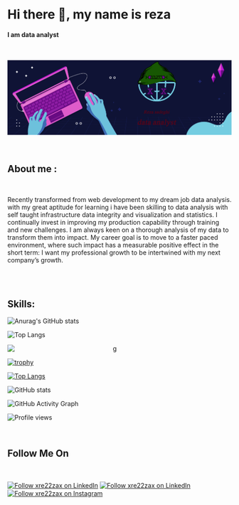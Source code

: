 # Hi there 👋, my name is reza
#### I am data analyst 

</br>

![I am data analyst](https://github.com/xre22zax/xre22zax/blob/main/xre22zax-banner.png)

</br>

## About me :

</br>

Recently transformed from web development to my dream job data analysis. with my great aptitude for learning i have been skilling to data analysis with self taught infrastructure data integrity and visualization and statistics.
I continually invest in improving my production capability through training and new challenges. I am always keen on a thorough analysis of my data to transform them into impact. 
My career goal is to move to a faster paced environment, where such impact has a measurable positive effect in the short term: I want my professional growth to be intertwined with my next company’s growth.

</br>
</br>

## Skills: 


![Anurag's GitHub stats](https://github-readme-stats.vercel.app/api?username=anuraghazra&show_icons=true&theme=tokyonight)

![Top Langs](https://github-readme-stats.vercel.app/api/top-langs/?username=xre22zax&layout=compact)


<img align='left' width='47%' src="https://github-readme-stats.vercel.app/api?username=xre22zax&show_icons=true&theme=radical" />g



[![trophy](https://github-profile-trophy.vercel.app/?username=https://github.com/xre22zax/)](https://github.com/ryo-ma/github-profile-trophy)

[![Top Langs](https://github-readme-stats.vercel.app/api/top-langs/?username=https://github.com/xre22zax/)](https://github.com/anuraghazra/github-readme-stats)

![GitHub stats](https://github-readme-stats.vercel.app/api?username=https://github.com/xre22zax/&show_icons=true)  

![GitHub Activity Graph](https://activity-graph.herokuapp.com/graph?username=https://github.com/xre22zax/)  

![Profile views](https://gpvc.arturio.dev/https://github.com/xre22zax/)  

</br>

## Follow Me On

</br>

[<img src="https://raw.githubusercontent.com/Raymo111/Raymo111/master/socials/linkedin.png" height="40em" align="center" alt="Follow xre22zax on LinkedIn" title="Follow xre22zax on LinkedIn"/>](https://www.linkedin.com/in/mohammad-reza-sadeghi-075b39276/)
[<img src='https://cdn.jsdelivr.net/npm/simple-icons@3.0.1/icons/github.svg' height="40em" align="center" alt="Follow xre22zax on LinkedIn" title="Follow xre22zax on Github"/>](https://github.com/https://github.com/xre22zax/) 
[<img src="https://raw.githubusercontent.com/Raymo111/Raymo111/master/socials/instagram.svg" height="40em" align="center" alt="Follow xre22zax on Instagram" title="Follow xre22zax on Instagram"/>](https://www.instagram.com/https://www.instagram.com/_xre22zax//) 


<!--
**xre22zax/xre22zax** is a ✨ _special_ ✨ repository because its `README.md` (this file) appears on your GitHub profile.


##from video


![Anurag's GitHub stats](https://github-readme-stats.vercel.app/api?username=xre22zax&show_icons=true&theme=radical)

![Top Langs](https://github-readme-stats.vercel.app/api/top-langs/?username=xre22zax&layout=compact)



<img align='left' width='47%' src="https://github-readme-stats.vercel.app/api?username=xre22zax&show_icons=true&theme=radical" />g




Here are some ideas to get you started:

- 🔭 I’m currently working on ...
- 🌱 I’m currently learning ...
- 👯 I’m looking to collaborate on ...
- 🤔 I’m looking for help with ...
- 💬 Ask me about ...
- 📫 How to reach me: ...
- 😄 Pronouns: ...
- ⚡ Fun fact: ...
-->
